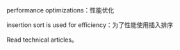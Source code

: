 performance optimizations：性能优化

insertion sort is used for efficiency：为了性能使用插入排序

Read technical articles。